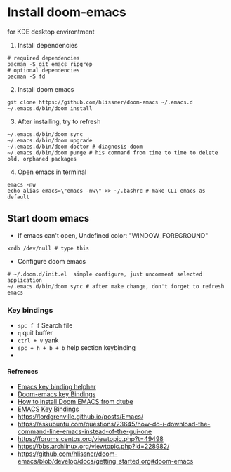 # Install doom-emacs
 for KDE desktop environtment
 
 1. Install dependencies
 ```
# required dependencies
pacman -S git emacs ripgrep
# optional dependencies
pacman -S fd
```
2. Install doom emacs
```
git clone https://github.com/hlissner/doom-emacs ~/.emacs.d
~/.emacs.d/bin/doom install
```
3. After installing, try to refresh
```
~/.emacs.d/bin/doom sync  
~/.emacs.d/bin/doom upgrade
~/.emacs.d/bin/doom doctor # diagnosis doom
~/.emacs.d/bin/doom purge # his command from time to time to delete old, orphaned packages
```
4. Open emacs in terminal
```
emacs -nw
echo alias emacs=\"emacs -nw\" >> ~/.bashrc # make CLI emacs as default
```
## Start doom emacs

- If emacs can't open, Undefined color: "WINDOW_FOREGROUND"
```
xrdb /dev/null # type this
```

- Configure doom emacs
```
# ~/.doom.d/init.el  simple configure, just uncomment selected application
~/.emacs.d/bin/doom sync # after make change, don't forget to refresh emacs
```

### Key bindings
- `spc f f` Search file
- `q` quit buffer 
- `ctrl + v` yank
- `spc + h + b + b` help section keybinding
- 
 
#### Refrences
- [Emacs key binding helpher](https://emacs.stackexchange.com/questions/63752/keybindings-for-doom-emacs)
- [Doom-emacs key Bindings](https://github.com/hlissner/doom-emacs/blob/develop/modules/config/default/%2Bevil-bindings.el)
- [How to install Doom EMACS from dtube](https://pastebin.com/Ku0bPz1U)
- [EMACS Key Bindings](https://caiorss.github.io/Emacs-Elisp-Programming/Keybindings.html)
- <https://lordgrenville.github.io/posts/Emacs/>
- <https://askubuntu.com/questions/23645/how-do-i-download-the-command-line-emacs-instead-of-the-gui-one>
- <https://forums.centos.org/viewtopic.php?t=49498>
- <https://bbs.archlinux.org/viewtopic.php?id=228982/>
- <https://github.com/hlissner/doom-emacs/blob/develop/docs/getting_started.org#doom-emacs>
